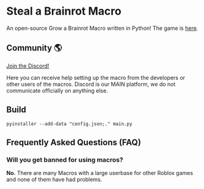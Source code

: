 # Steal a Brainrot Macro

An open-source Grow a Brainrot Macro written in Python! The game is [here](https://www.roblox.com/games/109983668079237/Steal-a-Brainrot).

## Community 🌎

[Join the Discord!](https://discord.gg/ur8an4mb)

Here you can receive help setting up the macro from the developers or other users of the macros. Discord is our MAIN platform, we do not communicate officially on anything else.

## Build
`pyinstaller --add-data "config.json;." main.py`

## Frequently Asked Questions (FAQ)

### Will you get banned for using macros?

**No.** There are many Macros with a large userbase for other Roblox games and none of them have had problems.
